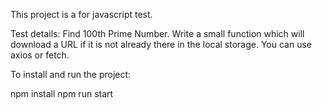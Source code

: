 This project is a for javascript test.

Test details:
Find 100th Prime Number.
Write a small function which will download a URL if it is not already there in the local storage. You can use axios or fetch.


To install and run the project:

npm install
npm run start